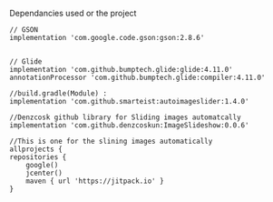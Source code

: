  Dependancies used or the project
 
    // GSON
    implementation 'com.google.code.gson:gson:2.8.6'


    // Glide
    implementation 'com.github.bumptech.glide:glide:4.11.0'
    annotationProcessor 'com.github.bumptech.glide:compiler:4.11.0'
    
    //build.gradle(Module) :
    implementation 'com.github.smarteist:autoimageslider:1.4.0'
    
    //Denzcosk github library for Sliding images automatcally
    implementation 'com.github.denzcoskun:ImageSlideshow:0.0.6'
    
    //This is one for the slining images automatically
    allprojects {
    repositories {
        google()
        jcenter()
        maven { url 'https://jitpack.io' }
    }
<!-- -------------------  Video ---------------------

[video](https://lh3.googleusercontent.com/proxy/vY_vmAwkwbCfHvUN8ebXj6d5AuTvuNKClrsOfeyRGYCVklGnPJN8-Qv8AvNxWHPWPlnwJhdw4euASdvXoRrHEppRLCr_B4FKtS9nzfNIlgxR_3gqKUF_E0sfWZsb18yeZ2Ez7g)
 -->
